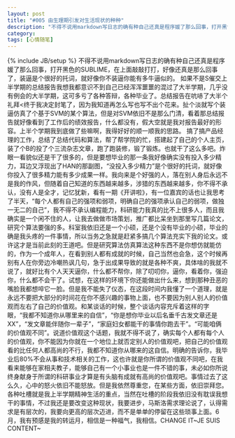 ```yaml
---
layout: post
title: "#005 由生理期引发对生活现状的种种"
description: "不得不说用markdown写日志的确有种自己还真是程序媛了那么回事，打开黑色的SUBLIME，在上面敲敲打打，好像还真是那么回事了，装逼是个很好的托词，就好像你不装逼你能有多牛逼似的。如果不是S催交上半学期的总结报告我想我都意识不到自己已经浑浑噩噩的混过了大半学期，几乎没有例会的大半学期，这可多亏了各种答辩，各种毕业了。总结报告在吭哧了大半个礼拜<终于我决定封笔了，t"
category: 
tags: [心情随笔]
---
```

{% include JB/setup %}
  不得不说用markdown写日志的确有种自己还真是程序媛了那么回事，打开黑色的SUBLIME，在上面敲敲打打，好像还真是那么回事了，装逼是个很好的托词，就好像你不装逼你能有多牛逼似的。
   如果不是S催交上半学期的总结报告我想我都意识不到自己已经浑浑噩噩的混过了大半学期，几乎没有例会的大半学期，这可多亏了各种答辩，各种毕业了。总结报告在吭哧了大半个礼拜<终于我决定封笔了，因为我知道再怎么写也写不出个花来。扯个淡就写个装逼仿真了个基于SVM的某个算法，但是对SVM依旧不是那么门清，看着那总结报告就好像看到了工作后的绩效报告，什么都没有，假大空就是我对报告最好的形容。上半个学期我到底做了些嘛啊，我得好好的顺一顺我的思路。
  搞了搞产品经理的工作，总结了总结代码和算法，帮了帮学院的忙，搭建起了自己的个人主页，装了个B的投了个三流杂志文章，跑了跑装修，锻了锻炼。也就干了这么多吧。炸眼一看貌似还是干了很多的，但是要想毕业的那一条我好像确实没有投入多少精力，耳边又浮现出了HAN的那副图，“没投入多少精力”是个很好的托词，就好像你投入了很多精力能有多少成果一样。我向来是个好强的人，落在别人身后永远不是我的作风，但随着自己知道的东西越来越多，涉猎的东西越来越多，你不得不承认，没有人是全才，记忆犹新，看有一期《开讲啦》，有一位嘉宾的话也让我思考了半天，“每个人都有自己的强项和弱项，明确自己的强项承认自己的弱项，做独一无二的自己”，我不得不承认编程能力，科研能力我真的比不上很多人，而且我确实是一个闲不住的人，让我去做做市场策划，推广都比呆坐到那里写几篇论文，研究个算法要强的多。科室我依旧还是一个小硕，还是个没有毕业的小硕，毕业的确是我头疼的一件事情，所以当务之急就是赶紧多搞几个算法充实下我的论文。或许这才是当前此刻的王道吧。但是研究算法仿真算法这种东西不是你想仿就能仿的，作为一个成年人，在看到别人都有成就的时候，自己当然也会急，这个时候再别有人在你旁边冷嘲热讽几句，急于出成果导致的就是各种不爽，具体啥的我就不说了，就好比有个人天天逼你，什么都不帮你，除了叨叨你，逼你，看着你，强迫你，什么都不会干了。试想，在这样的环境下你还能做出什么来，想到那种丑恶的嘴脸我都想啐它一脸。但是我不能失了仪态，在这段时间内我懂了一个道理，就是永远不要把大部分的时间花在你不感兴趣的事物上面，也不要因为别人别人的价值观而左右了自己的价值观。和某谈话的时候，整个谈话内容充斥着这样的字眼，“我都不知道你从哪里来的自信”，“你是想你毕业以后名垂千古发文章还是XX”，“发文章能伴随你一辈子”，“家庭妇女都能干的事情你跑去干”。“可能咱俩的价值观不同”。说道价值观这个话题，我就不得不说了，确实每个人都有每个人的价值观，你不能因为你就在一个地位上就否定别人的价值观吧，把自己的价值观看的比任何人都高尚的不行，我都不知道你从哪来的这自信。明确的告诉你，我毕业后80%不会从事和技术相关的工作，这也许就是你所谓的价值观不同吧，在我看来能够在家相夫教子，能够自己有一个小事业也是一件不错的事，未必如你所说终身献身于所谓的科研事业才算是有头脑有成就有高尚的价值观吧。事情过去了这么久，心中的怒火依旧不能怒放。但是我依然尊重您，在某些方面，依旧崇拜您。
  各种吐槽就是我上半学期精神生活的重点，当然在吐槽的阶段我依旧没有耽误我想干的事情，不过我还是要改变这种现状，我要进步，马斯洛需求理论说了，认得需求是有层次的，我要向更高的层次迈进，而不是单单的停留在这些琐事上面。6月，我有预感是我的转运月，相信是一种福气，我相信。CHANGE IT~JE SUIS CONTENT~
